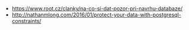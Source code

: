 - https://www.root.cz/clanky/na-co-si-dat-pozor-pri-navrhu-databaze/
- http://nathanmlong.com/2016/01/protect-your-data-with-postgresql-constraints/
